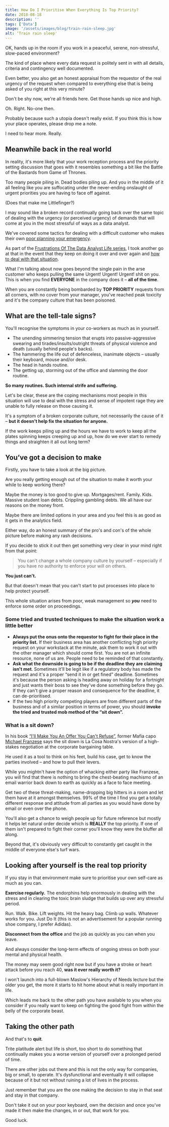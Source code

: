 ```yaml
---
title: How Do I Prioritise When Everything Is Top Priority?
date: 2018-08-18
description: ''
tags: ['Data']
image: '/assets/images/blog/train-rain-sleep.jpg'
alt: ‘Train rain sleep'
---
```

OK, hands up in the room if you work in a peaceful, serene, non-stressful, slow-paced environment?

The kind of place where every data request is politely sent in with all details, criteria and contingency well documented.

Even better, you also get an honest appraisal from the requestor of the real urgency of the request when compared to everything else that is being asked of you right at this very minute?

Don't be shy now, we're all friends here. Get those hands up nice and high.

Oh. Right. No-one then.

Probably because such a utopia doesn't really exist. If you think this is how your place operates, please drop me a note.

I need to hear more. Really.

## Meanwhile back in the real world

In reality, it's more likely that your work reception process and the priority setting discussion that goes with it resembles something a bit like the Battle of the Bastards from Game of Thrones.

Too many people piling in. Dead bodies piling up. And you in the middle of it all feeling like you are suffocating under the never-ending onslaught of urgent priorities you are having to face off against.

(Does that make me Littlefinger?)

I may sound like a broken record continually going back over the same topic of dealing with the urgency (or perceived urgency) of demands that will come at you in the most stressful of ways as a data analyst.

We've covered some tactics for dealing with a difficult customer who makes their own [poor planning your emergency](/urgenturgenturgent-how-to-deal-when-someone-elses-poor-planning-becomes-your-emergency).

As part of the [Frustrations Of The Data Analyst Life series](/frustrations-of-the-data-analyst-lifeand-how-to-fix-them), I took another go at that in the event that they keep on doing it over and over again and [how to deal with that situation](/how-to-deal-with-the-urgent!-urgent!-urgent!-boy-who-cried-wolf).

What I'm talking about now goes beyond the single pain in the arse customer who keeps pulling the same Urgent! Urgent! Urgent! shit on you. This is when you find **EVERYONE** in the company does it – **all of the time**.

When you are constantly being bombarded by **TOP PRIORITY** requests from all corners, with no cover from your manager, you've reached peak toxicity and it's the company culture that has been poisoned.

## What are the tell-tale signs?

You'll recognise the symptoms in your co-workers as much as in yourself.

  * The unending simmering tension that erupts into passive-aggressive swearing and tirades/insults/outright threats of physical violence and death (usually behind people's backs).
  * The hammering the life out of defenceless, inanimate objects – usually their keyboard, mouse and/or desk.
  * The head in hands routine.
  * The getting up, storming out of the office and slamming the door routine.

**So many routines. Such internal strife and suffering.**

Let's be clear, these are the coping mechanisms most people in this situation will use to deal with the stress and sense of impotent rage they are unable to fully release on those causing it.

It's a symptom of a broken corporate culture, not necessarily the cause of it – **but it doesn't help fix the situation for anyone.**

If the work keeps piling up and the hours we have to work to keep all the plates spinning keeps creeping up and up, how do we ever start to remedy things and straighten it all out long term?

## You&#8217;ve got a decision to make

Firstly, you have to take a look at the big picture.

Are you really getting enough out of the situation to make it worth your while to keep working there?

Maybe the money is too good to give up. Mortgages/rent. Family. Kids. Massive student loan debts. Crippling gambling debts. We all have our reasons on the money front.

Maybe there are limited options in your area and you feel this is as good as it gets in the analytics field.

Either way, do an honest summary of the pro's and con's of the whole picture before making any rash decisions.

If you decide to stick it out then get something very clear in your mind right from that point:

> You can't change a whole company culture by yourself – especially if you have no authority to enforce your will on others.

**You just can't.**

But that doesn't mean that you can't start to put processes into place to help protect yourself.

This whole situation arises from poor, weak management so _**you**_ need to enforce some order on proceedings.

### Some tried and trusted techniques to make the situation work a little better

  * **Always put the onus onto the requestor to fight for their place in the priority list.** If their business area has another conflicting high priority request on your workstack at the minute, ask them to work it out with the other manager which should come first. You are not an infinite resource, none of us are. People need to be reminded of that constantly.
  * **Ask what the downside is going to be if the deadline they are claiming isn't met**. Sometimes it'll be legit like if a regulatory body has made the request and it's a proper “send it in or get fined” deadline. Sometimes it's because the person asking is heading away on holiday for a fortnight and just wants their boss to see they've done something before they go. If they can't give a proper reason and consequence for the deadline, it can de-prioritised.
  * If the two high priority competing players are from different parts of the business and of a similar position in terms of power, you should **invoke the tried and trusted mob method of the “sit down”.**

### What is a sit down?

In his book [“I'll Make You An Offer You Can't Refuse”](https://www.amazon.co.uk/Ill-Make-Offer-Cant-Refuse/dp/1595554262), former Mafia capo [Michael Franzese](https://michaelfranzese.com/) says the sit down is La Cosa Nostra's version of a high-stakes negotiation at the corporate bargaining table.

He used it as a tool to think on his feet, build his case, get to know the parties involved – and how to pull their levers.

While you mightn't have the option of whacking either party like Franzese, you will find that there is nothing to bring the chest-beating machismo of an email warrior back down to earth as quickly as a face to face meeting.

Get two of these threat-making, name-dropping big hitters in a room and let them have at it amongst themselves. 99% of the time I find you get a totally different response and attitude from all parties as you would have done by email or even over the phone.

You'll also get a chance to weigh people up for future reference but mostly it helps let natural order decide which is **REALLY** the top priority. If one of them isn't prepared to fight their corner you'll know they were the bluffer all along.

Beyond that, it's obviously very difficult to constantly get caught in the middle of everyone else's turf wars.

## Looking after yourself is the real top priority

If you stay in that environment make sure to prioritise your own self-care as much as you can.

**Exercise regularly.** The endorphins help enormously in dealing with the stress and in clearing the toxic brain sludge that builds up over any stressful period.

Run. Walk. Bike. Lift weights. Hit the heavy bag. Climb up walls. Whatever works for you. Just Do It (this is not an advertisement for a popular running shoe company, I prefer Adidas).

**Disconnect from the office** and the job as quickly as you can when you leave.

And always consider the long-term effects of ongoing stress on both your mental and physical health.

The money may seem good right now but if you have a stroke or heart attack before you reach 40, **was it ever really worth it?**

I won't launch into a full-blown Maslow's Hierarchy of Needs lecture but the older you get, the more it starts to hit home about what is really important in life.

Which leads me back to the other path you have available to you when you consider if you really want to keep on fighting the good fight from within the belly of the corporate beast.

## Taking the other path

And that's to **quit**.

Trite platitude alert but life is short, too short to do something that continually makes you a worse version of yourself over a prolonged period of time.

There are other jobs out there and this is not the only way for companies, big or small, to operate. It's dysfunctional and eventually it will collapse because of it but not without ruining a lot of lives in the process.

Just remember that you are the one making the decision to stay in that seat and stay in that company.

Don't take it out on your poor keyboard, own the decision and once you've made it then make the changes, in or out, that work for you.

Good luck.